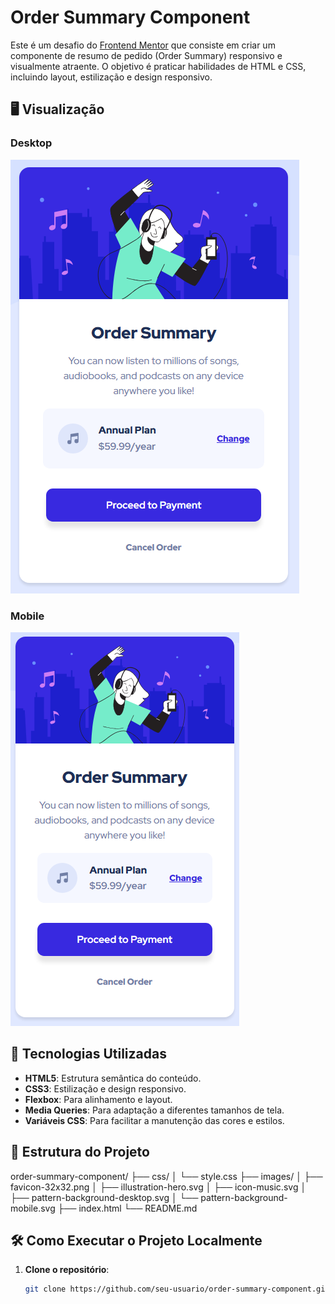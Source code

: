 # Order Summary Component

Este é um desafio do [Frontend Mentor](https://www.frontendmentor.io) que consiste em criar um componente de resumo de pedido (Order Summary) responsivo e visualmente atraente. O objetivo é praticar habilidades de HTML e CSS, incluindo layout, estilização e design responsivo.

## 🖥️ Visualização

### Desktop
![Desktop Preview](order-summary-desktop.png)

### Mobile
![Mobile Preview](order-summary-mobile.png)

## 🚀 Tecnologias Utilizadas

- **HTML5**: Estrutura semântica do conteúdo.
- **CSS3**: Estilização e design responsivo.
- **Flexbox**: Para alinhamento e layout.
- **Media Queries**: Para adaptação a diferentes tamanhos de tela.
- **Variáveis CSS**: Para facilitar a manutenção das cores e estilos.

## 📁 Estrutura do Projeto

order-summary-component/
├── css/
│ └── style.css
├── images/
│ ├── favicon-32x32.png
│ ├── illustration-hero.svg
│ ├── icon-music.svg
│ ├── pattern-background-desktop.svg
│ └── pattern-background-mobile.svg
├── index.html
└── README.md


## 🛠️ Como Executar o Projeto Localmente

1. **Clone o repositório**:
   ```bash
   git clone https://github.com/seu-usuario/order-summary-component.git